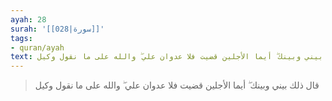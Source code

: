 ```yaml
---
ayah: 28
surah: '[[028|سورة]]'
tags:
- quran/ayah
text: قال ذلك بيني وبينك ۖ أيما الأجلين قضيت فلا عدوان علي ۖ والله على ما نقول وكيل
---
```

> قال ذلك بيني وبينك ۖ أيما الأجلين قضيت فلا عدوان علي ۖ والله على ما نقول وكيل
